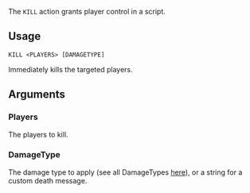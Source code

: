 The `KILL` action grants player control in a script.

## Usage
```
KILL <PLAYERS> [DAMAGETYPE]
```
Immediately kills the targeted players.

## Arguments

### Players
The players to kill.

### DamageType
The damage type to apply (see all DamageTypes [here](https://exiled-team.github.io/EXILED/api/Exiled.API.Enums.DamageType.html)), or a string for a custom death message.